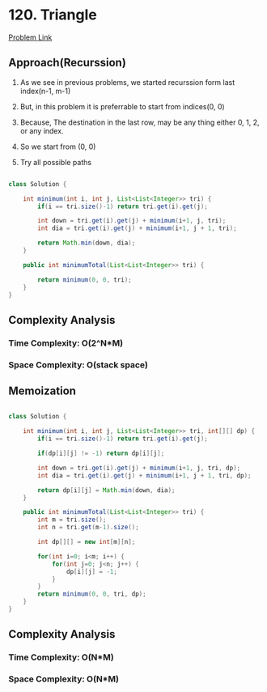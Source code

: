 # 120. Triangle

[Problem Link](https://leetcode.com/problems/triangle/description/)

## Approach(Recurssion)

1. As we see in previous problems, we started recurssion form last index(n-1, m-1)

2. But, in this problem it is preferrable to start from indices(0, 0)

3. Because, The destination in the last row, may be any thing either 0, 1, 2, or any index.

4. So we start from (0, 0)

5. Try all possible paths

```Java

class Solution {

    int minimum(int i, int j, List<List<Integer>> tri) {
        if(i == tri.size()-1) return tri.get(i).get(j);

        int down = tri.get(i).get(j) + minimum(i+1, j, tri);
        int dia = tri.get(i).get(j) + minimum(i+1, j + 1, tri);

        return Math.min(down, dia);
    }

    public int minimumTotal(List<List<Integer>> tri) {

        return minimum(0, 0, tri);
    }
}

```

## Complexity Analysis

### Time Complexity: O(2^N*M)

### Space Complexity: O(stack space)



## Memoization

```Java

class Solution {

    int minimum(int i, int j, List<List<Integer>> tri, int[][] dp) {
        if(i == tri.size()-1) return tri.get(i).get(j);

        if(dp[i][j] != -1) return dp[i][j];

        int down = tri.get(i).get(j) + minimum(i+1, j, tri, dp);
        int dia = tri.get(i).get(j) + minimum(i+1, j + 1, tri, dp);

        return dp[i][j] = Math.min(down, dia);
    }

    public int minimumTotal(List<List<Integer>> tri) {
        int m = tri.size();
        int n = tri.get(m-1).size();

        int dp[][] = new int[m][n];

        for(int i=0; i<m; i++) {
            for(int j=0; j<n; j++) {
                dp[i][j] = -1;
            }
        }
        return minimum(0, 0, tri, dp);
    }
}

```


## Complexity Analysis

### Time Complexity: O(N*M)

### Space Complexity: O(N*M)
